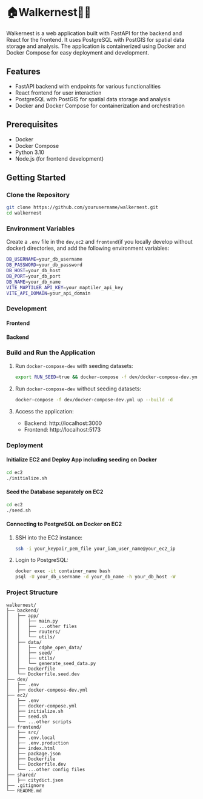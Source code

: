 # 🏠Walkernest🚶‍♀️

Walkernest is a web application built with FastAPI for the backend and React for the frontend. It uses PostgreSQL with PostGIS for spatial data storage and analysis. The application is containerized using Docker and Docker Compose for easy deployment and development.

## Features

- FastAPI backend with endpoints for various functionalities
- React frontend for user interaction
- PostgreSQL with PostGIS for spatial data storage and analysis
- Docker and Docker Compose for containerization and orchestration

## Prerequisites

- Docker
- Docker Compose
- Python 3.10
- Node.js (for frontend development)

## Getting Started

### Clone the Repository

```sh
git clone https://github.com/yourusername/walkernest.git
cd walkernest
```

### Environment Variables

Create a `.env` file in the `dev`,`ec2` and `frontend`(if you locally develop without docker) directories, and add the following environment variables:

```sh
DB_USERNAME=your_db_username
DB_PASSWORD=your_db_password
DB_HOST=your_db_host
DB_PORT=your_db_port
DB_NAME=your_db_name
VITE_MAPTILER_API_KEY=your_maptiler_api_key
VITE_API_DOMAIN=your_api_domain
```

### Development

#### Frontend

#### Backend

### Build and Run the Application

1. Run `docker-compose-dev` with seeding datasets:

   ```sh
   export RUN_SEED=true && docker-compose -f dev/docker-compose-dev.yml up --build -d
   ```

2. Run `docker-compose-dev` without seeding datasets:

   ```sh
   docker-compose -f dev/docker-compose-dev.yml up --build -d
   ```

3. Access the application:
   - Backend: http://localhost:3000
   - Frontend: http://localhost:5173

### Deployment

#### Initialize EC2 and Deploy App including seeding on Docker

```sh
cd ec2
./initialize.sh
```

#### Seed the Database separately on EC2

```sh
cd ec2
./seed.sh
```

#### Connecting to PostgreSQL on Docker on EC2

1. SSH into the EC2 instance:

   ```sh
   ssh -i your_keypair_pem_file your_iam_user_name@your_ec2_ip
   ```

2. Login to PostgreSQL:
   ```sh
   docker exec -it container_name bash
   psql -U your_db_username -d your_db_name -h your_db_host -W
   ```

### Project Structure

```
walkernest/
├── backend/
│   ├── app/
│   │   ├── main.py
│   │   ├── ...other files
│   │   ├── routers/
│   │   └── utils/
│   ├── data/
│   │   ├── cdphe_open_data/
│   │   ├── seed/
│   │   ├── utils/
│   │   └── generate_seed_data.py
│   ├── Dockerfile
│   └── Dockerfile.seed.dev
├── dev/
│   ├── .env
│   ├── docker-compose-dev.yml
├── ec2/
│   ├── .env
│   ├── docker-compose.yml
│   ├── initialize.sh
│   ├── seed.sh
│   └── ...other scripts
├── frontend/
│   ├── src/
│   ├── .env.local
│   ├── .env.production
│   ├── index.html
│   ├── package.json
│   ├── Dockerfile
│   ├── Dockerfile.dev
│   └── ...other config files
├── shared/
│   ├── citydict.json
├── .gitignore
└── README.md
```
